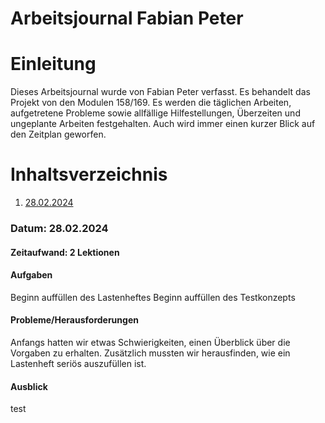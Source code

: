 # Arbeitsjournal Fabian Peter

# Einleitung
Dieses Arbeitsjournal wurde von Fabian Peter verfasst. Es behandelt das Projekt von den Modulen 158/169. 
Es werden die täglichen Arbeiten, aufgetretene Probleme
sowie allfällige Hilfestellungen, Überzeiten und ungeplante Arbeiten
festgehalten. Auch wird immer einen kurzer Blick auf den Zeitplan geworfen.


# Inhaltsverzeichnis

1. [28.02.2024](#datum-28022024)


### Datum: 28.02.2024

#### Zeitaufwand: 2 Lektionen

#### Aufgaben
Beginn auffüllen des Lastenheftes
Beginn auffüllen des Testkonzepts

#### Probleme/Herausforderungen
Anfangs hatten wir etwas Schwierigkeiten, einen Überblick über die Vorgaben zu erhalten. Zusätzlich mussten wir herausfinden, wie ein Lastenheft seriös auszufüllen ist. 

#### Ausblick
test
